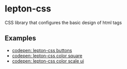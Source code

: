 # lepton-css
CSS library that configures the basic design of html tags

## Examples
- [codepen: lepton-css buttons](https://codepen.io/saturday_off/pen/emNQMEd)
- [codepen: lepton-css color square](https://codepen.io/saturday_off/pen/EajOeJM)
- [codepen: lepton-css color scale ui](https://codepen.io/saturday_off/pen/emNQPXY)
